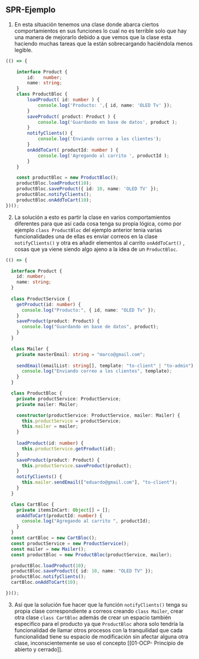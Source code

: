 ## **SPR-Ejemplo** 
1. En esta situación tenemos una clase donde abarca ciertos comportamientos en sus funciones lo cual no es terrible solo que hay una manera de mejorarlo debido a que vemos que la clase esta haciendo muchas tareas que la están sobrecargando haciéndola menos legible.
```ts
(() => {

    interface Product { 
        id:   number;
        name: string;
    }    
    class ProductBloc {
        loadProduct( id: number ) {
            console.log('Producto: ',{ id, name: 'OLED Tv' });
        }
        saveProduct( product: Product ) {
            console.log('Guardando en base de datos', product );
        }
        notifyClients() {
            console.log('Enviando correo a los clientes');
        }
        onAddToCart( productId: number ) {
            console.log('Agregando al carrito ', productId );
        }    
    }

    const productBloc = new ProductBloc();
    productBloc.loadProduct(10);
    productBloc.saveProduct({ id: 10, name: 'OLED TV' });
    productBloc.notifyClients();
    productBloc.onAddToCart(10);
})();
```
2. La solución a esto es partir la clase en varios comportamientos diferentes para que así cada cosa tenga su propia lógica, como por ejemplo  `class ProductBloc` del ejemplo anterior tenia varias funcionalidades una de ellas es enviar correos en la clase `notifyClients()` y otra es añadir elementos al carrito `onAddToCart()` , cosas que ya viene siendo algo ajeno a la idea de un `ProductBloc`.
```ts
(() => {

  interface Product {
    id: number;
    name: string;
  }
  
  class ProductService {
    getProduct(id: number) {
      console.log("Producto:", { id, name: "OLED Tv" });
    }
    saveProduct(product: Product) {
      console.log("Guardando en base de datos", product);
    }
  }

  class Mailer {
    private masterEmail: string = "marco@gmail.com";
    
    sendEmail(emailList: string[], template: "to-client" | "to-admin") {
      console.log("Enviando correo a los clientes", template);
    }
  }

  class ProductBloc {
    private productService: ProductService;
    private mailer: Mailer;

    constructor(productService: ProductService, mailer: Mailer) {
      this.productService = productService;
      this.mailer = mailer;
    }
    
    loadProduct(id: number) {
      this.productService.getProduct(id);
    }
    saveProduct(product: Product) {
      this.productService.saveProduct(product);
    }
    notifyClients() {
      this.mailer.sendEmail(["eduardo@gmail.com"], "to-client");
    }
  }

  class CartBloc {
    private itemsInCart: Object[] = [];
    onAddToCart(productId: number) {
      console.log("Agregando al carrito ", productId);
    }
  }
  const cartBloc = new CartBloc();
  const productService = new ProductService();
  const mailer = new Mailer();
  const productBloc = new ProductBloc(productService, mailer);

  productBloc.loadProduct(10);
  productBloc.saveProduct({ id: 10, name: "OLED TV" });
  productBloc.notifyClients();
  cartBloc.onAddToCart(10);

})();
```
3. Así que la solución fue hacer que la función `notifyClients()` tenga su propia clase correspondiente a correos creando `class Mailer`, crear otra clase `class CartBloc` además de crear un espacio también especifico para el producto ya que `ProductBloc` ahora solo tendría la funcionalidad de llamar otros procesos con la tranquilidad que cada funcionalidad tiene su espacio de modificación sin afectar alguna otra clase, inconscientemente se uso el concepto [[01-OCP- Principio de abierto y cerrado]].
